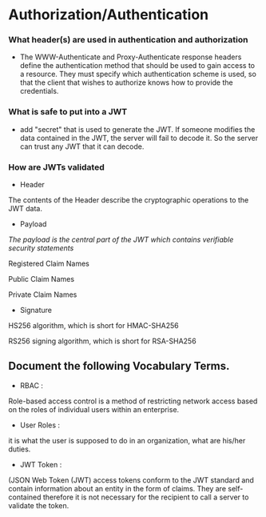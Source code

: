 # Authorization/Authentication

### What header(s) are used in authentication and authorization

- The WWW-Authenticate and Proxy-Authenticate response headers define the authentication method that should be used to gain access to a resource. They must specify which authentication scheme is used, so that the client that wishes to authorize knows how to provide the credentials.

### What is safe to put into a JWT

- add "secret" that is used to generate the JWT. If someone modifies the data contained in the JWT, the server will fail to decode it. So the server can trust any JWT that it can decode.


### How are JWTs validated

- Header

The contents of the Header describe the cryptographic operations to the JWT data.

- Payload

*The payload is the central part of the JWT which contains verifiable security statements*

Registered Claim Names

Public Claim Names

Private Claim Names

- Signature

HS256 algorithm, which is short for HMAC-SHA256

RS256 signing algorithm, which is short for RSA-SHA256


## Document the following Vocabulary Terms.

- RBAC :

Role-based access control is a method of restricting network access based on the roles of individual users within an enterprise.

- User Roles :

 it is what the user is supposed to do in an organization, what are his/her duties.

- JWT Token :

(JSON Web Token (JWT) access tokens conform to the JWT standard and contain information about an entity in the form of claims. They are self-contained therefore it is not necessary for the recipient to call a server to validate the token.